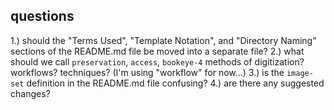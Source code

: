 ## questions
1.) should the "Terms Used", "Template Notation", and "Directory Naming"
sections of the README.md file be moved into a separate file?
2.) what should we call `preservation`, `access`, `bookeye-4` methods of digitization? workflows? techniques?  (I'm using "workflow" for now...)
3.) is the `image-set` definition in the README.md file confusing?
4.) are there any suggested changes?
